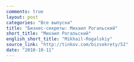 ```yaml
---
comments: true
layout: post
categories: "Все выпуски"
title: "Бизнес-секреты: Михаил Рогальский"
short_title: "Михаил Рогальский"
english_short_title: "Mikhail-Rogalskiy"
source_link: "http://tinkov.com/bizsekrety/52"
date: "2010-10-11"
---
```

